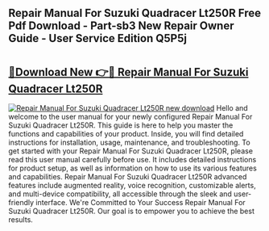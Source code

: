 ## Repair Manual For Suzuki Quadracer Lt250R Free Pdf Download - Part-sb3 New Repair Owner Guide - User Service Edition Q5P5j

# <h2><a href="http://bc64696.oget.top/?id=Repair+Manual+For+Suzuki+Quadracer+Lt250R">🔗Download New 👉🔴 Repair Manual For Suzuki Quadracer Lt250R</a></h2>

[![Repair Manual For Suzuki Quadracer Lt250R new download](https://i.imgur.com/5g1atiW.png)](http://bc64696.oget.top/?id=Repair+Manual+For+Suzuki+Quadracer+Lt250R)
Hello and welcome to the user manual for your newly configured Repair Manual For Suzuki Quadracer Lt250R. This guide is here to help you master the functions and capabilities of your product. Inside, you will find detailed instructions for installation, usage, maintenance, and troubleshooting. To get started with your Repair Manual For Suzuki Quadracer Lt250R, please read this user manual carefully before use. It includes detailed instructions for product setup, as well as information on how to use its various features and capabilities. Repair Manual For Suzuki Quadracer Lt250R advanced features include augmented reality, voice recognition, customizable alerts, and multi-device compatibility, all accessible through the sleek and user-friendly interface. We're Committed to Your Success Repair Manual For Suzuki Quadracer Lt250R. Our goal is to empower you to achieve the best results.

